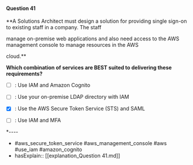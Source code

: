 #### Question  41

**A Solutions Architect must design a solution for providing single sign-on to existing staff in a company. The staff

manage on-premise web applications and also need access to the AWS management console to manage resources in the AWS

cloud.**

**Which combination of services are BEST suited to delivering these requirements?**

- [ ] :  Use IAM and Amazon Cognito

- [ ] :  Use your on-premise LDAP directory with IAM

- [x] :  Use the AWS Secure Token Service (STS) and SAML

- [ ] :  Use IAM and MFA

*----

- #aws_secure_token_service #aws_management_console #aws #use_iam #amazon_cognito
- hasExplain:: [[explanation_Question  41.md]]
